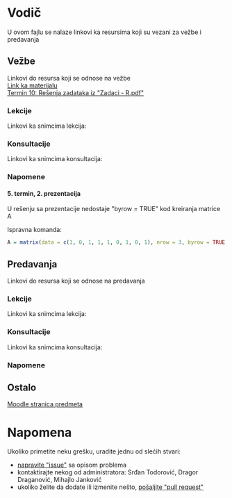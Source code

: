 # Vodič
U ovom fajlu se nalaze linkovi ka resursima koji su vezani za vežbe i predavanja

## Vežbe
Linkovi do resursa koji se odnose na vežbe  
[Link ka materijalu][v-folder]  
[Termin 10: Rešenja zadataka iz "Zadaci - R.pdf"][v-fajl-1]  

### Lekcije
Linkovi ka snimcima lekcija:  

[//]: # ( 1. [Lekcija 1][v-lekcija-1] `Tema vežbi`   )


### Konsultacije
Linkovi ka snimcima konsultacija:  

[//]: # ( 1. [Konsultacije 1][v-konsultacije-1] `Tema  )

### Napomene

#### 5. termin, 2. prezentacija  
U rešenju sa prezentacije nedostaje "byrow = TRUE" kod kreiranja matrice A  

Ispravna komanda:
```R
A = matrix(data = c(1, 0, 1, 1, 1, 0, 1, 0, 1), nrow = 3, byrow = TRUE )
```

## Predavanja
Linkovi do resursa koji se odnose na predavanja  

### Lekcije
Linkovi ka snimcima lekcija:  

[//]: # ( 1. [Predavanje 1][p-lekcija-1] `Tema predavanja`  )

### Konsultacije
Linkovi ka snimcima konsultacija:  

[//]: # ( 1. [Konsultacije 1][v-konsultacije-1] `Tema konsultacija`   )

### Napomene

## Ostalo  
[Moodle stranica predmeta][stranica predmeta]

# Napomena
Ukoliko primetite neku grešku, uradite jednu od slećih stvari:
* [napravite "issue"][new issue] sa opisom problema
* kontaktirajte nekog od administratora: Srđan Todorović, Dragor Draganović, Mihajlo Janković  
* ukoliko želite da dodate ili izmenite nešto, [pošaljite "pull request"][pull request]



[//]: # (---------------------------------------------------------)

[//]: # (-------------U ovom delu se nalaze reference-------------)

[//]: # (---------------------------------------------------------)



[//]: # ( Vezbe reference )


[//]: # ( linkovi na fajlovima )

[v-folder]: ./Ve%C5%BEbe%20i%20predavanja/Ve%C5%BEbe

[v-fajl-1]: ./Ve%C5%BEbe%20i%20predavanja/Ve%C5%BEbe/Re%C5%A1enja%20zadataka/Termin%2010

[v-lekcija-1]: place.holder "Datum odrzavanja: 1. Mesec 2000."



[//]: # ( Konsultacije za vežbe reference )

[v-konsultacije-1]: place.holder "Datum odrzavanja: 1. Mesec 2000."



[//]: # ( Vezbe napomene reference )
[v-n-1]: place.holder


[//]: # ( Predavanje reference )


[//]: # ( linkovi na fajlovima )

[p-fajl-1]: place.holder


[p-lekcija-1]: place.holder "Datum odrzavanja: 1. Mesec 2000."


[//]: # ( Konsultacije za predavanja reference )

[p-konsultacije-1]: place.holder "Datum odrzavanja: 1. Mesec 2000."



[//]: # ( Predavanje napomene reference )
[p-n-1]: place.holder



[//]: # ( Ostalo reference )

[stranica predmeta]: https://imi.pmf.kg.ac.rs/moodle/course/view.php?id={id_predmeta}



[//]: # ( Napomena reference )

[new issue]: https://github.com/Produktivna-grupa/PMFKG/issues/new
[pull request]: https://github.com/Produktivna-grupa/PMFKG/compare
